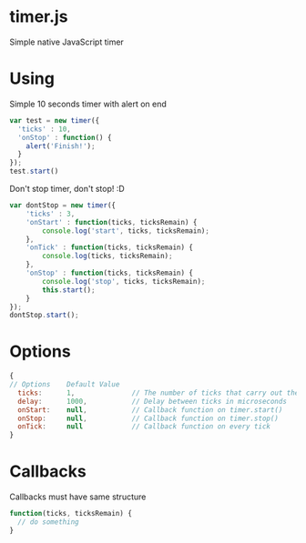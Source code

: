 timer.js
===
Simple native JavaScript timer


Using
===

Simple 10 seconds timer with alert on end

```javascript
var test = new timer({
  'ticks' : 10,
  'onStop' : function() {
    alert('Finish!');
  }
});
test.start()
```

Don't stop timer, don't stop! :D
```javascript
var dontStop = new timer({
    'ticks' : 3,
    'onStart' : function(ticks, ticksRemain) {
        console.log('start', ticks, ticksRemain);
    },
    'onTick' : function(ticks, ticksRemain) {
        console.log(ticks, ticksRemain);
    },
    'onStop' : function(ticks, ticksRemain) {
        console.log('stop', ticks, ticksRemain);
        this.start();
    }
});
dontStop.start();
```

Options
===
```javascript
{
// Options    Default Value
  ticks:      1,              // The number of ticks that carry out the timer before stopping
  delay:      1000,           // Delay between ticks in microseconds
  onStart:    null,           // Callback function on timer.start()
  onStop:     null,           // Callback function on timer.stop()
  onTick:     null            // Callback function on every tick
}
```

Callbacks
===
Callbacks must have same structure
```javascript
function(ticks, ticksRemain) {
  // do something
}
```